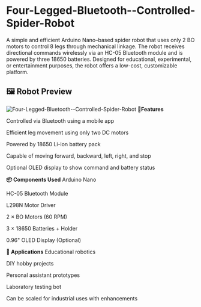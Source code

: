 # Four-Legged-Bluetooth--Controlled-Spider-Robot
A simple and efficient Arduino Nano–based spider robot that uses only 2 BO motors to control 8 legs through mechanical linkage. The robot receives directional commands wirelessly via an HC-05 Bluetooth module and is powered by three 18650 batteries. Designed for educational, experimental, or entertainment purposes, the robot offers a low-cost, customizable platform.

## 🖼️ Robot Preview

![Four-Legged-Bluetooth--Controlled-Spider-Robot](images/.jpg)
**🔧Features**

Controlled via Bluetooth using a mobile app

Efficient leg movement using only two DC motors

Powered by 18650 Li-ion battery pack

Capable of moving forward, backward, left, right, and stop

Optional OLED display to show command and battery status

**📦 Components Used**
Arduino Nano

HC-05 Bluetooth Module

L298N Motor Driver

2 × BO Motors (60 RPM)

3 × 18650 Batteries + Holder

0.96" OLED Display (Optional)

**🚀 Applications**
Educational robotics

DIY hobby projects

Personal assistant prototypes

Laboratory testing bot

Can be scaled for industrial uses with enhancements

